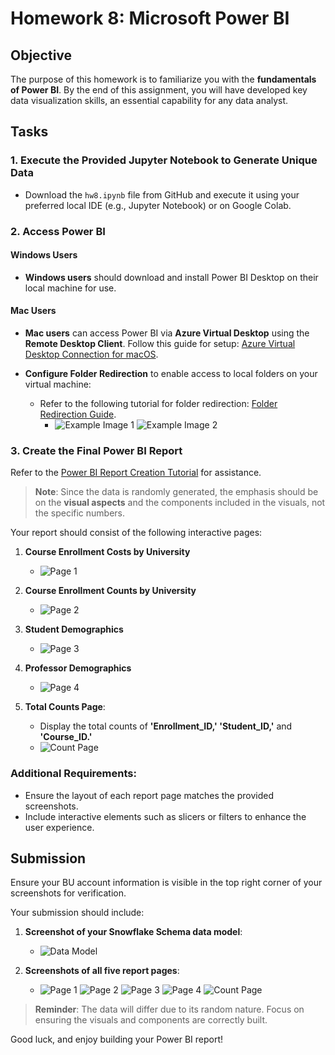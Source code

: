 # Homework 8: Microsoft Power BI

## Objective
The purpose of this homework is to familiarize you with the **fundamentals of Power BI**. By the end of this assignment, you will have developed key data visualization skills, an essential capability for any data analyst.

## Tasks

### 1. Execute the Provided Jupyter Notebook to Generate Unique Data
- Download the `hw8.ipynb` file from GitHub and execute it using your preferred local IDE (e.g., Jupyter Notebook) or on Google Colab.

### 2. Access Power BI
#### Windows Users
- **Windows users** should download and install Power BI Desktop on their local machine for use.

#### Mac Users
- **Mac users** can access Power BI via **Azure Virtual Desktop** using the **Remote Desktop Client**. Follow this guide for setup: [Azure Virtual Desktop Connection for macOS](https://learn.microsoft.com/en-us/azure/virtual-desktop/users/connect-macos).

- **Configure Folder Redirection** to enable access to local folders on your virtual machine:
  - Refer to the following tutorial for folder redirection: [Folder Redirection Guide](https://bowdoin.teamdynamix.com/TDClient/1814/Portal/KB/ArticleDet?ID=132977).
    - ![Example Image 1](../../images/hw8/hw8/1.png) ![Example Image 2](../../images/hw8/2.png)

### 3. Create the Final Power BI Report
Refer to the [Power BI Report Creation Tutorial](https://learn.microsoft.com/en-us/power-bi/create-reports/desktop-dimensional-model-report) for assistance.

> **Note**: Since the data is randomly generated, the emphasis should be on the **visual aspects** and the components included in the visuals, not the specific numbers.

Your report should consist of the following interactive pages:

1. **Course Enrollment Costs by University**
   - ![Page 1](../../images/hw8/page1.png)

2. **Course Enrollment Counts by University**
   - ![Page 2](../../images/hw8/page2.png)

3. **Student Demographics**
   - ![Page 3](../../images/hw8/page3.png)

4. **Professor Demographics**
   - ![Page 4](../../images/hw8/page4.png)

5. **Total Counts Page**:
   - Display the total counts of **'Enrollment_ID,' 'Student_ID,'** and **'Course_ID.'**
   - ![Count Page](../../images/hw8/count.png)

### Additional Requirements:
- Ensure the layout of each report page matches the provided screenshots.
- Include interactive elements such as slicers or filters to enhance the user experience.

## Submission
Ensure your BU account information is visible in the top right corner of your screenshots for verification.

Your submission should include:

1. **Screenshot of your Snowflake Schema data model**:
   - ![Data Model](../../images/hw8/datamodel.png)

2. **Screenshots of all five report pages**:
   - ![Page 1](../../images/hw8/page1.png) ![Page 2](../../images/hw8/page2.png) ![Page 3](../../images/hw8/page3.png) ![Page 4](../../images/hw8/page4.png) ![Count Page](../../images/hw8/count.png)

> **Reminder**: The data will differ due to its random nature. Focus on ensuring the visuals and components are correctly built.

Good luck, and enjoy building your Power BI report!
